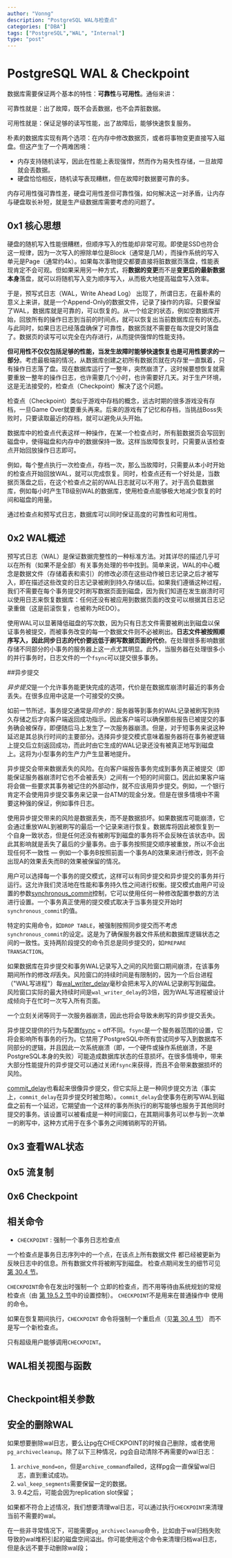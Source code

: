 ```yaml
---
author: "Vonng"
description: "PostgreSQL WAL与检查点"
categories: ["DBA"]
tags: ["PostgreSQL","WAL", "Internal"]
type: "post"
---
```




# PostgreSQL WAL & Checkpoint

数据库需要保证两个基本的特性：**可靠性**与**可用性**。通俗来讲：

可靠性就是：出了故障，既不会丢数据，也不会弄脏数据。

可用性就是：保证足够的读写性能，出了故障后，能够快速恢复服务。

朴素的数据库实现有两个选项：在内存中修改数据页，或者将事物变更直接写入磁盘。但这产生了一个两难困境：

* 内存支持随机读写，因此在性能上表现强悍，然而作为易失性存储，一旦故障就会丢数据。
* 硬盘恰恰相反，随机读写表现糟糕，但在故障时数据要可靠的多。

内存可用性强可靠性差，硬盘可用性差但可靠性强，如何解决这一对矛盾，让内存与硬盘取长补短，就是生产级数据库需要考虑的问题了。



## 0x1 核心思想

硬盘的随机写入性能很糟糕，但顺序写入的性能却非常可观。即使是SSD也符合这一规律，因为一次写入的擦除单位是Block（通常是几M），而操作系统的写入单元是Page（通常约4k）。如果每次事物提交都要直接将脏数据页落盘，性能表现肯定不会可观。但如果采用另一种方式，将**数据的变更**而不是**变更后的最新数据本身**落盘，就可以将随机写入变为顺序写入，从而极大地提高磁盘写入效率。

于是，预写式日志（WAL，Write Ahead Log） 出现了，所谓日志，在最朴素的意义上来讲，就是一个Append-Only的数据文件，记录了操作的内容。只要保留了WAL，数据库就是可靠的，可以恢复的。从一个给定的状态，例如空数据库开始，回放所有的操作日志到当前的时间点，就可以恢复出当前数据库应有的状态。与此同时，如果日志已经落盘确保了可靠性，数据页就不需要在每次提交时落盘了。数据页的读写可以完全在内存进行，从而提供强悍的性能支持。

**但可用性不仅仅包括足够的性能，当发生故障时能够快速恢复也是可用性要求的一部分**。考虑最极端的情况，从数据库创建之初所有数据页就在内存里一直飘着，只有操作日志落了盘。现在数据库运行了一整年，突然崩溃了，这时候要想恢复就需要重放一整年的操作日志，也许需要几个小时，也许需要好几天。对于生产环境，这是无法接受的，检查点（Checkpoint）解决了这个问题。

检查点（Checkpoint）类似于游戏中存档的概念，远古时期的很多游戏没有存档，一旦Game Over就要重头再来。后来的游戏有了记忆和存档，当挑战Boss失败时，只要读取最近的存档，就可以避免从头开始。

数据库中的检查点代表这样一种操作，在某一个检查点时，所有脏数据页会写回到磁盘中，使得磁盘和内存中的数据保持一致。这样当故障恢复时，只需要从该检查点开始回放操作日志即可。

例如，每个整点执行一次检查点，存档一次，那么当故障时，只需要从本小时开始的检查点开始回放WAL，就可以完成恢复。同时，检查点还有一个好处是，当数据页落盘之后，在这个检查点之前的WAL日志就可以不用了。对于高负载数据库，例如每小时产生TB级别WAL的数据库，使用检查点能够极大地减少恢复的时间和磁盘的用量。

通过检查点和预写式日志，数据库可以同时保证高度的可靠性和可用性。



## 0x2 WAL概述

预写式日志（WAL）是保证数据完整性的一种标准方法。对其详尽的描述几乎可以在所有（如果不是全部）有关事务处理的书中找到。简单来说，WAL的中心概念是数据文件（存储着表和索引）的修改必须在这些动作被日志记录之后才被写入，即在描述这些改变的日志记录被刷到持久存储以后。如果我们遵循这种过程，我们不需要在每个事务提交时刷写数据页面到磁盘，因为我们知道在发生崩溃时可以使用日志来恢复数据库：任何还没有被应用到数据页面的改变可以根据其日志记录重做（这是前滚恢复，也被称为REDO）。

使用WAL可以显著降低磁盘的写次数，因为只有日志文件需要被刷出到磁盘以保证事务被提交，而被事务改变的每一个数据文件则不必被刷出。**日志文件被按照顺序写入，因此同步日志的代价要远低于刷写数据页面的代价**。在处理很多影响数据存储不同部分的小事务的服务器上这一点尤其明显。此外，当服务器在处理很多小的并行事务时，日志文件的一个`fsync`可以提交很多事务。

##异步提交

*异步提交*是一个允许事务能更快完成的选项，代价是在数据库崩溃时最近的事务会丢失。在很多应用中这是一个可接受的交换。

如前一节所述，事务提交通常是*同步的*：服务器等到事务的WAL记录被刷写到持久存储之后才向客户端返回成功指示。因此客户端可以确保那些报告已被提交的事务确会被保存，即便随后马上发生了一次服务器崩溃。但是，对于短事务来说这种延迟是其总执行时间的主要部分。选择异步提交模式意味着服务器将在事务被逻辑上提交后立刻返回成功，而此时由它生成的WAL记录还没有被真正地写到磁盘上。这将为小型事务的生产力产生显著地提升。

异步提交会带来数据丢失的风险。在向客户端报告事务完成到事务真正被提交（即能保证服务器崩溃时它也不会被丢失）之间有一个短的时间窗口。因此如果客户端将会做一些要求其事务被记住的外部动作，就不应该用异步提交。例如，一个银行肯定不会使用异步提交事务来记录一台ATM的现金分发。但是在很多情境中不需要这种强的保证，例如事件日志。

使用异步提交带来的风险是数据丢失，而不是数据损坏。如果数据库可能崩溃，它会通过重放WAL到被刷写的最后一个记录来进行恢复。数据库将因此被恢复到一个自身一致状态，但是任何还没有被刷写到磁盘的事务将不会反映在该状态中。因此其影响就是丢失了最后的少量事务。由于事务按照提交顺序被重放，所以不会出现任何不一致性 — 例如一个事务B按照前面一个事务A的效果来进行修改，则不会出现A的效果丢失而B的效果被保留的情况。

用户可以选择每一个事务的提交模式，这样可以有同步提交和异步提交的事务并行运行。这允许我们灵活地在性能和事务持久性之间进行权衡。提交模式由用户可设置的参数[synchronous_commit](http://www.postgres.cn/docs/9.6/runtime-config-wal.html#GUC-SYNCHRONOUS-COMMIT)控制，它可以使用任何一种修改配置参数的方法进行设置。一个事务真正使用的提交模式取决于当事务提交开始时`synchronous_commit`的值。

特定的实用命令，如`DROP TABLE`，被强制按照同步提交而不考虑`synchronous_commit`的设定。这是为了确保服务器文件系统和数据库逻辑状态之间的一致性。支持两阶段提交的命令页总是同步提交的，如`PREPARE TRANSACTION`。

如果数据库在异步提交和事务WAL记录写入之间的风险窗口期间崩溃，在该事务期间所作的修改*将*丢失。风险窗口的持续时间是有限制的，因为一个后台进程（"WAL写进程"）每[wal_writer_delay](http://www.postgres.cn/docs/9.6/runtime-config-wal.html#GUC-WAL-WRITER-DELAY)毫秒会把未写入的WAL记录刷写到磁盘。风险窗口实际的最大持续时间是`wal_writer_delay`的3倍，因为WAL写进程被设计成倾向于在忙时一次写入所有页面。

一个立刻关闭等同于一次服务器崩溃，因此也将会导致未刷写的异步提交丢失。

异步提交提供的行为与配置[fsync](http://www.postgres.cn/docs/9.6/runtime-config-wal.html#GUC-FSYNC) = off不同。`fsync`是一个服务器范围的设置，它将会影响所有事务的行为。它禁用了PostgreSQL中所有尝试同步写入到数据库不同部分的逻辑，并且因此一次系统崩溃（即，一个硬件或操作系统崩溃，不是PostgreSQL本身的失败）可能造成数据库状态的任意损坏。在很多情境中，带来大部分性能提升的异步提交可以通过关闭`fsync`来获得，而且不会带来数据损坏的风险。

[commit_delay](http://www.postgres.cn/docs/9.6/runtime-config-wal.html#GUC-COMMIT-DELAY)也看起来很像异步提交，但它实际上是一种同步提交方法（事实上，`commit_delay`在异步提交时被忽略）。`commit_delay`会使事务在刷写WAL到磁盘之前有一个延迟，它期望由一个这样的事务所执行的刷写能够也服务于其他同时提交的事务。该设置可以被看成是一种时间窗口，在其期间事务可以参与到一次单一的刷写中，这种方式用于在多个事务之间摊销刷写的开销。



## 0x3 查看WAL状态







## 0x5 流复制



## 0x6 Checkpoint



## 相关命令

- `CHECKPOINT` : 强制一个事务日志检查点

一个检查点是事务日志序列中的一个点，在该点上所有数据文件 都已经被更新为反映日志中的信息。所有数据文件将被刷写到磁盘。 检查点期间发生的细节可见[第 30.4 节](http://www.postgres.cn/docs/9.6/wal-configuration.html)。

`CHECKPOINT`命令在发出时强制一个 立即的检查点，而不用等待由系统规划的常规检查点（由 [第 19.5.2 节](http://www.postgres.cn/docs/9.6/runtime-config-wal.html#RUNTIME-CONFIG-WAL-CHECKPOINTS)中的设置控制）。 `CHECKPOINT`不是用来在普通操作中 使用的命令。

如果在恢复期间执行，`CHECKPOINT` 命令将强制一个重启点（见[第 30.4 节](http://www.postgres.cn/docs/9.6/wal-configuration.html)） 而不是写一个新检查点。

只有超级用户能够调用`CHECKPOINT`。





## WAL相关视图与函数

```

```





## Checkpoint相关参数





## 安全的删除WAL

如果想要删除wal日志，要么让pg在CHECKPOINT的时候自己删除，或者使用`pg_archivecleanup`。除了以下三种情况，pg会自动清除不再需要的wal日志：

1. `archive_mond=on`，但是`archive_command`failed，这样pg会一直保留wal日志，直到重试成功。
2. `wal_keep_segments`需要保留一定的数据。
3. 9.4之后，可能会因为replication slot保留；

如果都不符合上述情况，我们想要清理wal日志，可以通过执行`CHECKPOINT`来清理当前不需要的wal。

在一些非寻常情况下，可能需要`pg_archivecleanup`命令，比如由于wal归档失败导致的wal堆积引起的磁盘空间溢出。你可能使用这个命令来清理归档wal日志，但是永远不要手动删除wal段；